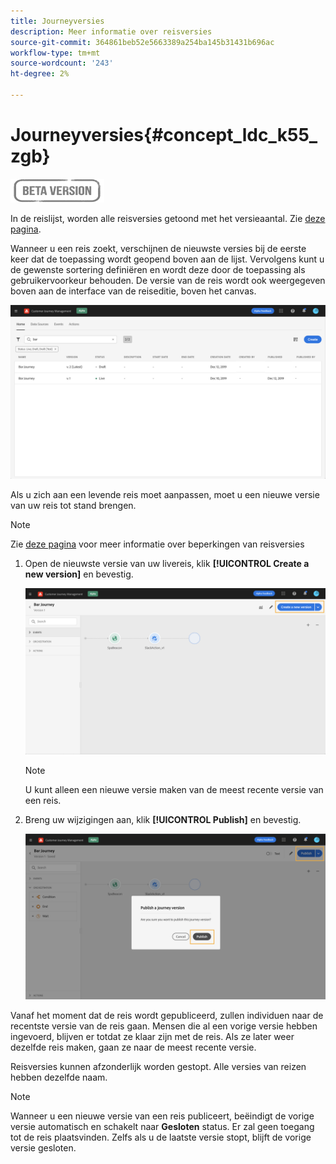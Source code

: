 ```yaml
---
title: Journeyversies
description: Meer informatie over reisversies
source-git-commit: 364861beb52e5663389a254ba145b31431b696ac
workflow-type: tm+mt
source-wordcount: '243'
ht-degree: 2%

---
```


# Journeyversies{#concept_ldc_k55_zgb}

![](../assets/do-not-localize/badge.png)

In de reislijst, worden alle reisversies getoond met het versieaantal. Zie [deze pagina](../building-journeys/using-the-journey-designer.md).

Wanneer u een reis zoekt, verschijnen de nieuwste versies bij de eerste keer dat de toepassing wordt geopend boven aan de lijst. Vervolgens kunt u de gewenste sortering definiëren en wordt deze door de toepassing als gebruikervoorkeur behouden. De versie van de reis wordt ook weergegeven boven aan de interface van de reiseditie, boven het canvas.

![](../assets/journeyversions1.png)

Als u zich aan een levende reis moet aanpassen, moet u een nieuwe versie van uw reis tot stand brengen.

>[!NOTE]
>
>Zie [deze pagina](../building-journeys/limitations.md#journey-versions-limitations) voor meer informatie over beperkingen van reisversies

1. Open de nieuwste versie van uw livereis, klik **[!UICONTROL Create a new version]** en bevestig.

   ![](../assets/journeyversions2.png)

   >[!NOTE]
   >
   >U kunt alleen een nieuwe versie maken van de meest recente versie van een reis.

1. Breng uw wijzigingen aan, klik **[!UICONTROL Publish]** en bevestig.

   ![](../assets/journeyversions3.png)

Vanaf het moment dat de reis wordt gepubliceerd, zullen individuen naar de recentste versie van de reis gaan. Mensen die al een vorige versie hebben ingevoerd, blijven er totdat ze klaar zijn met de reis. Als ze later weer dezelfde reis maken, gaan ze naar de meest recente versie.

Reisversies kunnen afzonderlijk worden gestopt. Alle versies van reizen hebben dezelfde naam.

>[!NOTE]
>
>Wanneer u een nieuwe versie van een reis publiceert, beëindigt de vorige versie automatisch en schakelt naar **Gesloten** status. Er zal geen toegang tot de reis plaatsvinden. Zelfs als u de laatste versie stopt, blijft de vorige versie gesloten.
